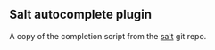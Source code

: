## Salt autocomplete plugin
A copy of the completion script from the
[salt](https://github.com/saltstack/salt/blob/develop/pkg/zsh_completion.zsh)
git repo.
